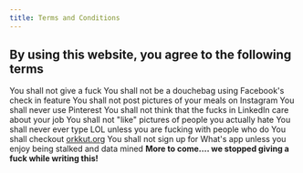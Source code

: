 ```yaml
---
title: Terms and Conditions
---
```


## By using this website, you agree to the following terms

You shall not give a fuck
You shall not be a douchebag using Facebook's check in feature
You shall not post pictures of your meals on Instagram
You shall never use Pinterest
You shall not think that the fucks in LinkedIn care about your job
You shall not "like" pictures of people you actually hate
You shall never ever type LOL unless you are fucking with people who do
You shall checkout [orkkut.org](https://www.orkut.org)
You shall not sign up for What's app unless you enjoy being stalked and data mined
**More to come.... we stopped giving a fuck while writing this!**
